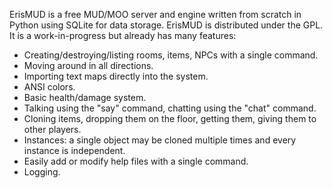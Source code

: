 ErisMUD is a free MUD/MOO server and engine written from scratch in Python using SQLite for data storage. ErisMUD is distributed under the GPL. It is a work-in-progress but already has many features:

  * Creating/destroying/listing rooms, items, NPCs with a single command.
  * Moving around in all directions.
  * Importing text maps directly into the system.
  * ANSI colors.
  * Basic health/damage system.
  * Talking using the "say" command, chatting using the "chat" command.
  * Cloning items, dropping them on the floor, getting them, giving them to other players.
  * Instances: a single object may be cloned multiple times and every instance is independent.
  * Easily add or modify help files with a single command.
  * Logging.